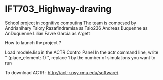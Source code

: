 # IFT703_Highway-draving
School project in cognitive computing
The team is composed by
	Andrianihary Tsiory Razafindramisa as Tsio236
    Andreas Duquenne as AnDuquenne
    Lilian Favre Garcia as Argett

How to launch the project ?

Load modele.lisp in the ACTR Control Panel
In the actr command line, write " (place_elements 1) ", replace 1 by the number of simulations you want to run

To download ACTR :
http://act-r.psy.cmu.edu/software/